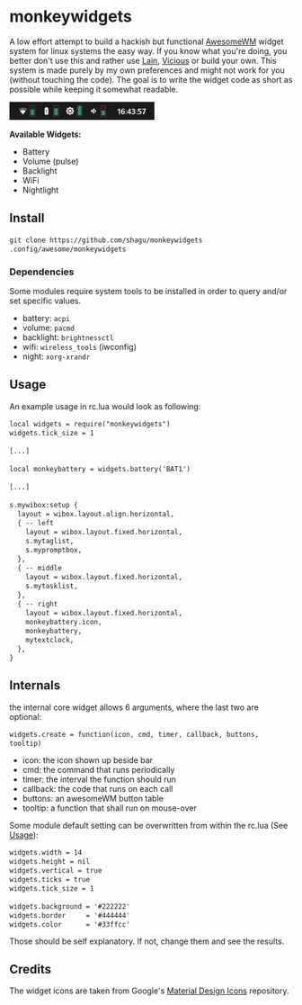 # monkeywidgets

A low effort attempt to build a hackish but functional [AwesomeWM](https://awesomewm.org/) widget system for linux systems the easy way. If you know what you're doing, you better don't use this and rather use [Lain](https://github.com/lcpz/lain), [Vicious](https://github.com/vicious-widgets/vicious) or build your own.
This system is made purely by my own preferences and might not work for you (without touching the code). The goal is to write the widget code as short as possible while keeping it somewhat readable.

![preview](preview.png)

**Available Widgets:**
- Battery
- Volume (pulse)
- Backlight
- WiFi
- Nightlight

## Install

    git clone https://github.com/shagu/monkeywidgets .config/awesome/monkeywidgets

### Dependencies

Some modules require system tools to be installed in order to query and/or set specific values.

- battery: `acpi`
- volume: `pacmd`
- backlight: `brightnessctl`
- wifi: `wireless_tools` (iwconfig)
- night: `xorg-xrandr`

## Usage

An example usage in rc.lua would look as following:

    local widgets = require("monkeywidgets")
    widgets.tick_size = 1

    [...]

    local monkeybattery = widgets.battery('BAT1')

    [...]

    s.mywibox:setup {
      layout = wibox.layout.align.horizontal,
      { -- left
        layout = wibox.layout.fixed.horizontal,
        s.mytaglist,
        s.mypromptbox,
      },
      { -- middle
        layout = wibox.layout.fixed.horizontal,
        s.mytasklist,
      },
      { -- right
        layout = wibox.layout.fixed.horizontal,
        monkeybattery.icon,
        monkeybattery,
        mytextclock,
      },
    }

## Internals
the internal core widget allows 6 arguments, where the last two are optional:

    widgets.create = function(icon, cmd, timer, callback, buttons, tooltip)

- icon: the icon shown up beside bar
- cmd: the command that runs periodically
- timer: the interval the function should run
- callback: the code that runs on each call
- buttons: an awesomeWM button table
- tooltip: a function that shall run on mouse-over

Some module default setting can be overwritten from within the rc.lua (See [Usage](Usage)):

    widgets.width = 14
    widgets.height = nil
    widgets.vertical = true
    widgets.ticks = true
    widgets.tick_size = 1

    widgets.background = '#222222'
    widgets.border     = '#444444'
    widgets.color      = '#33ffcc'

Those should be self explanatory. If not, change them and see the results.

## Credits

The widget icons are taken from Google's [Material Design Icons](https://github.com/google/material-design-icons.git) repository.
